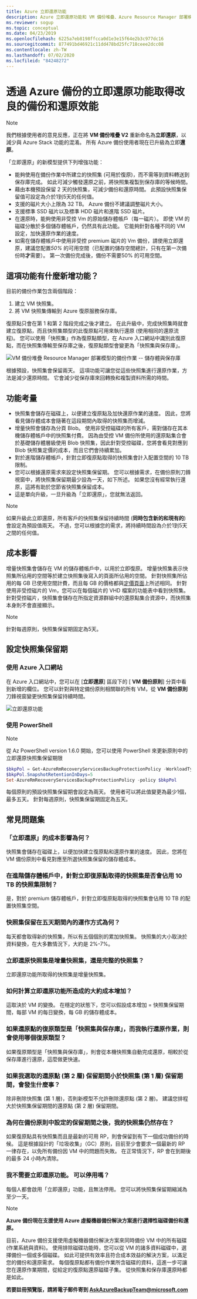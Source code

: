 ```yaml
---
title: Azure 立即還原功能
description: Azure 立即還原功能和 VM 備份堆疊、Azure Resource Manager 部署模型的常見問題集
ms.reviewer: sogup
ms.topic: conceptual
ms.date: 04/23/2019
ms.openlocfilehash: 6225a7eb8198ffcca0d1e3e15f64e2b3c977dc16
ms.sourcegitcommit: 877491bd46921c11dd478bd25fc718ceee2dcc08
ms.contentlocale: zh-TW
ms.lasthandoff: 07/02/2020
ms.locfileid: "84248272"
---
```

# <a name="get-improved-backup-and-restore-performance-with-azure-backup-instant-restore-capability"></a>透過 Azure 備份的立即還原功能取得改良的備份和還原效能

> [!NOTE]
> 我們根據使用者的意見反應，正在將 **VM 備份堆疊 V2** 重新命名為**立即還原**，以減少與 Azure Stack 功能的混淆。
> 所有 Azure 備份使用者現在已升級為立即**還原**。

「立即還原」的新模型提供下列增強功能：

* 能夠使用在備份作業中所建立的快照集 (可用於復原)，而不需等到資料轉送到保存庫完成。 如此可減少觸發還原之前，將快照集複製到保存庫的等候時間。
* 藉由本機預設保留 2 天的快照集，可減少備份和還原時間。 此預設快照集保留值可設定為介於1到5天的任何值。
* 支援的磁片大小上限為 32 TB。 Azure 備份不建議調整磁片大小。
* 支援標準 SSD 磁片以及標準 HDD 磁片和進階 SSD 磁片。
* 在還原時，能夠使用非受控 Vm 的原始儲存體帳戶（每一磁片）。 即使 VM 的磁碟分散於多個儲存體帳戶，仍然具有此功能。 它能夠針對各種不同的 VM 設定，加快還原作業的速度。
* 如需在儲存體帳戶中使用非受控 premium 磁片的 Vm 備份，請使用立即還原，建議您配置*50%* 的可用空間（已配置的儲存空間總計，只有在第一次備份時**才**需要）。 第一次備份完成後，備份不需要50% 的可用空間。

## <a name="whats-new-in-this-feature"></a>這項功能有什麼新增功能？

目前的備份作業包含兩個階段：

1. 建立 VM 快照集。
2. 將 VM 快照集傳輸到 Azure 復原服務保存庫。

復原點只會在第 1 和第 2 階段完成之後才建立。 在此升級中，完成快照集時就會建立復原點，而且快照集類型的此復原點可用來執行還原 (使用相同的還原流程)。 您可以使用「快照集」作為復原點類型，在 Azure 入口網站中識別此復原點，而在快照集傳輸至保存庫之後，復原點類型會變更為「快照集與保存庫」。

![VM 備份堆疊 Resource Manager 部署模型的備份作業 -- 儲存體與保存庫](./media/backup-azure-vms/instant-rp-flow.png)

根據預設，快照集會保留兩天。 這項功能可讓您從這些快照集進行還原作業，方法是減少還原時間。 它會減少從保存庫來回轉換和複製資料所需的時間。

## <a name="feature-considerations"></a>功能考量

* 快照集會儲存在磁碟上，以便建立復原點及加快還原作業的速度。 因此，您將看見儲存體成本會隨著在這段期間內取得的快照集而增減。
* 增量快照會儲存為分頁 Blob。 使用非受控磁碟的所有客戶，需對儲存在其本機儲存體帳戶中的快照集付費。 因為由受控 VM 備份所使用的還原點集合會於基礎儲存體層級使用 Blob 快照集，因此針對受控磁碟，您將會看見對應到 Blob 快照集定價的成本，而且它們會持續累加。
* 對於進階儲存體帳戶，針對立即復原點取得的快照集會計入配置空間的 10 TB 限制。
* 您可以根據還原需求來設定快照集保留期。 您可以根據需求，在備份原則刀鋒視窗中，將快照集保留期最少設為一天，如下所述。 如果您沒有經常執行還原，這將有助於您節省快照集保留成本。
* 這是單向升級，一旦升級為「立即還原」，您就無法返回。

>[!NOTE]
>如果升級此立即還原，所有客戶的快照集保留持續時間 (**同時包含新的和現有的**) 會設定為預設值兩天。 不過，您可以根據您的需求，將持續時間設為介於1到5天之間的任何值。

## <a name="cost-impact"></a>成本影響

增量快照集會儲存在 VM 的儲存體帳戶中，以用於立即復原。 增量快照集表示快照集所佔用的空間等於建立快照集後寫入的頁面所佔用的空間。 針對快照集所佔用的每 GB 已使用空間計費，而且每 GB 的價格都與[定價頁面](https://azure.microsoft.com/pricing/details/managed-disks/)上所述相同。 針對使用非受控磁片的 Vm，您可以在每個磁片的 VHD 檔案的功能表中看到快照集。 針對受控磁片，快照集會儲存在所指定資源群組中的還原點集合資源中，而快照集本身則不會直接顯示。

>[!NOTE]
> 針對每週原則，快照集保留期固定為5天。

## <a name="configure-snapshot-retention"></a>設定快照集保留期

### <a name="using-azure-portal"></a>使用 Azure 入口網站

在 Azure 入口網站中，您可以在 [**立即還原**] 區段下的 [ **VM 備份原則**] 分頁中看到新增的欄位。 您可以針對與特定備份原則相關聯的所有 VM，從 **VM 備份原則**刀鋒視窗變更快照集保留持續時間。

![立即還原功能](./media/backup-azure-vms/instant-restore-capability.png)

### <a name="using-powershell"></a>使用 PowerShell

>[!NOTE]
> 從 Az PowerShell version 1.6.0 開始，您可以使用 PowerShell 來更新原則中的立即還原快照集保留期限

```powershell
$bkpPol = Get-AzureRmRecoveryServicesBackupProtectionPolicy -WorkloadType "AzureVM"
$bkpPol.SnapshotRetentionInDays=5
Set-AzureRmRecoveryServicesBackupProtectionPolicy -policy $bkpPol
```

每個原則的預設快照集保留期會設定為兩天。 使用者可以將此值變更為最少1個，最多五天。 針對每週原則，快照集保留期固定為五天。

## <a name="frequently-asked-questions"></a>常見問題集

### <a name="what-are-the-cost-implications-of-instant-restore"></a>「立即還原」的成本影響為何？

快照集會儲存在磁碟上，以便加快建立復原點和還原作業的速度。 因此，您將在 VM 備份原則中看見對應至所選快照集保留的儲存體成本。

### <a name="in-premium-storage-accounts-do-the-snapshots-taken-for-instant-recovery-point-occupy-the-10-tb-snapshot-limit"></a>在進階儲存體帳戶中，針對立即復原點取得的快照集是否會佔用 10 TB 的快照集限制？

是，對於 premium 儲存體帳戶，針對立即復原點取得的快照集會佔用 10 TB 的配置快照集空間。

### <a name="how-does-the-snapshot-retention-work-during-the-five-day-period"></a>快照集保留在五天期間內的運作方式為何？

每天都會取得新的快照集，所以有五個個別的累加快照集。 快照集的大小取決於資料變換，在大多數情況下，大約是 2%-7%。

### <a name="is-an-instant-restore-snapshot-an-incremental-snapshot-or-full-snapshot"></a>立即還原快照集是增量快照集，還是完整的快照集？

立即還原功能所取得的快照集是增量快照集。

### <a name="how-can-i-calculate-the-approximate-cost-increase-due-to-instant-restore-feature"></a>如何計算立即還原功能所造成的大約成本增加？

這取決於 VM 的變換。 在穩定的狀態下，您可以假設成本增加 = 快照集保留期間，每部 VM 的每日變換，每 GB 的儲存體成本。

### <a name="if-the-recovery-type-for-a-restore-point-is-snapshot-and-vault-and-i-perform-a-restore-operation-which-recovery-type-will-be-used"></a>如果還原點的復原類型是「快照集與保存庫」，而我執行還原作業，則會使用哪個復原類型？

如果復原類型是「快照集與保存庫」，則會從本機快照集自動完成還原，相較於從保存庫進行還原，這麼做更快速。

### <a name="what-happens-if-i-select-retention-period-of-restore-point-tier-2-less-than-the-snapshot-tier1-retention-period"></a>如果我選取的還原點 (第 2 層) 保留期間小於快照集 (第 1 層) 保留期間，會發生什麼事？

除非刪除快照集 (第 1 層)，否則新模型不允許刪除還原點 (第 2 層)。 建議您排程大於快照集保留期間的還原點 (第 2 層) 保留期間。

### <a name="why-is-my-snapshot-existing-even-after-the-set-retention-period-in-backup-policy"></a>為何在備份原則中設定的保留期間之後，我的快照集仍然存在？

如果復原點具有快照集而且是最新的可用 RP，則會保留到有下一個成功備份的時候。 這是根據設計的「垃圾收集」（GC）原則，目前至少會要求一個最新的 RP 一律存在，以免所有備份因 VM 中的問題而失敗。 在正常情況下，RP 會在到期後的最多 24 小時內清除。

### <a name="i-dont-need-instant-restore-functionality-can-it-be-disabled"></a>我不需要立即還原功能。 可以停用嗎？

每個人都會啟用「立即還原」功能，且無法停用。 您可以將快照集保留期縮減為至少一天。

>[!NOTE]
> **Azure 備份現在支援使用 Azure 虛擬機器備份解決方案進行選擇性磁碟備份和還原。**
>
>目前，Azure 備份支援使用虛擬機器備份解決方案來同時備份 VM 中的所有磁碟 (作業系統與資料)。 使用排除磁碟功能時，您可以從 VM 的諸多資料磁碟中，選擇備份一個或多個磁碟。 如此可提供有效率且符合成本效益的解決方案，以滿足您的備份和還原需求。 每個復原點都有備份作業所含磁碟的資料，這進一步可讓您在還原作業期間，從給定的復原點還原磁碟子集。 從快照集和保存庫還原時都是如此。
>
>**若要註冊預覽版，請將電子郵件寄到 AskAzureBackupTeam@microsoft.com**
